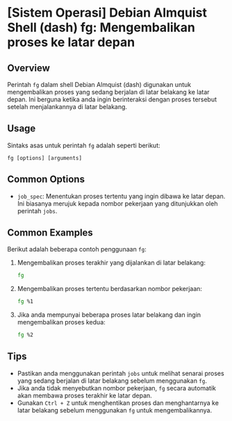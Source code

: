 # [Sistem Operasi] Debian Almquist Shell (dash) fg: Mengembalikan proses ke latar depan

## Overview
Perintah `fg` dalam shell Debian Almquist (dash) digunakan untuk mengembalikan proses yang sedang berjalan di latar belakang ke latar depan. Ini berguna ketika anda ingin berinteraksi dengan proses tersebut setelah menjalankannya di latar belakang.

## Usage
Sintaks asas untuk perintah `fg` adalah seperti berikut:

```
fg [options] [arguments]
```

## Common Options
- `job_spec`: Menentukan proses tertentu yang ingin dibawa ke latar depan. Ini biasanya merujuk kepada nombor pekerjaan yang ditunjukkan oleh perintah `jobs`.

## Common Examples
Berikut adalah beberapa contoh penggunaan `fg`:

1. Mengembalikan proses terakhir yang dijalankan di latar belakang:
   ```bash
   fg
   ```

2. Mengembalikan proses tertentu berdasarkan nombor pekerjaan:
   ```bash
   fg %1
   ```

3. Jika anda mempunyai beberapa proses latar belakang dan ingin mengembalikan proses kedua:
   ```bash
   fg %2
   ```

## Tips
- Pastikan anda menggunakan perintah `jobs` untuk melihat senarai proses yang sedang berjalan di latar belakang sebelum menggunakan `fg`.
- Jika anda tidak menyebutkan nombor pekerjaan, `fg` secara automatik akan membawa proses terakhir ke latar depan.
- Gunakan `Ctrl + Z` untuk menghentikan proses dan menghantarnya ke latar belakang sebelum menggunakan `fg` untuk mengembalikannya.